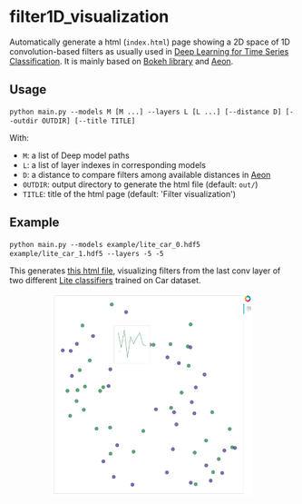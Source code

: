 # filter1D_visualization

Automatically generate a html (`index.html`) page showing a 2D space of 1D convolution-based filters as usually used in [Deep Learning for Time Series Classification](https://msd-irimas.github.io/pages/dl4tsc/). It is mainly based on [Bokeh library](https://github.com/bokeh/bokeh) and [Aeon](https://github.com/aeon-toolkit/aeon).


## Usage

```
python main.py --models M [M ...] --layers L [L ...] [--distance D] [--outdir OUTDIR] [--title TITLE]
```
With:
- `M`: a list of Deep model paths
- `L`: a list of layer indexes in corresponding models
- `D`: a distance to compare filters among available distances in [Aeon](https://www.aeon-toolkit.org/en/stable/api_reference/distances.html)
- `OUTDIR`: output directory to generate the html file (default: `out/`)
- `TITLE`: title of the html page (default: 'Filter visualization')


## Example

```
python main.py --models example/lite_car_0.hdf5 example/lite_car_1.hdf5 --layers -5 -5
```
This generates [this html file](https://maxime-devanne.com/pages/filter1D_visualization/), visualizing filters from the last conv layer of two different [Lite classifiers](https://github.com/MSD-IRIMAS/LITE/) trained on Car dataset.

<p align="center">
<img src="imgs/example_image.png" alt="example image" width="70%"/>
</p>
